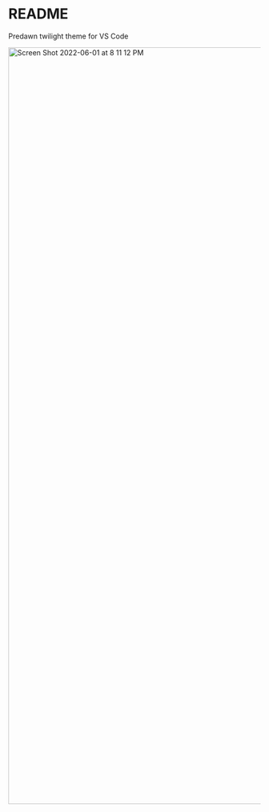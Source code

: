 # README
Predawn twilight theme for VS Code

<img width="1512" alt="Screen Shot 2022-06-01 at 8 11 12 PM" src="https://user-images.githubusercontent.com/4000247/171544990-1cb1c4ff-6034-4c84-8cc2-0ae621053a44.png">
